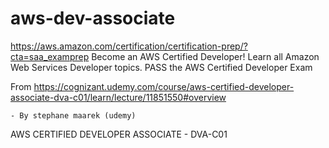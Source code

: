 # aws-dev-associate

https://aws.amazon.com/certification/certification-prep/?cta=saa_examprep
Become an AWS Certified Developer! Learn all Amazon Web Services Developer topics. PASS the AWS Certified Developer Exam

From <https://cognizant.udemy.com/course/aws-certified-developer-associate-dva-c01/learn/lecture/11851550#overview> 

	- By stephane maarek (udemy) 
AWS CERTIFIED DEVELOPER ASSOCIATE - DVA-C01